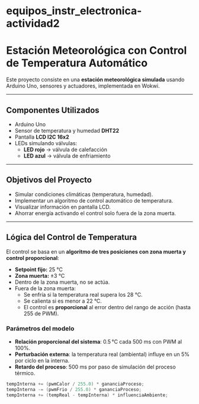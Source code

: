 # equipos_instr_electronica-actividad2
# Estación Meteorológica con Control de Temperatura Automático

Este proyecto consiste en una **estación meteorológica simulada** usando Arduino Uno, sensores y actuadores, implementada en Wokwi.

---

## Componentes Utilizados

- Arduino Uno
- Sensor de temperatura y humedad **DHT22**
- Pantalla **LCD I2C 16x2**
- LEDs simulando válvulas:
  - **LED rojo** → válvula de calefacción
  - **LED azul** → válvula de enfriamiento


---

## Objetivos del Proyecto

- Simular condiciones climáticas (temperatura, humedad).
- Implementar un algoritmo de control automático de temperatura.
- Visualizar información en pantalla LCD.
- Ahorrar energía activando el control solo fuera de la zona muerta.

---

## Lógica del Control de Temperatura

El control se basa en un **algoritmo de tres posiciones con zona muerta y control proporcional**:

- **Setpoint fijo:** 25 °C
- **Zona muerta:** ±3 °C
- Dentro de la zona muerta, no se actúa.
- Fuera de la zona muerta:
  - Se enfría si la temperatura real supera los 28 °C.
  - Se calienta si es menor a 22 °C.
  - El control es **proporcional** al error dentro del rango de acción (hasta 255 de PWM).

### Parámetros del modelo

- **Relación proporcional del sistema**: 0.5 °C cada 500 ms con PWM al 100%.
- **Perturbación externa**: la temperatura real (ambiental) influye en un 5% por ciclo en la interna.
- **Retardo del proceso**: 500 ms por paso de simulación del proceso térmico.

```cpp
tempInterna += (pwmCalor / 255.0) * gananciaProceso;
tempInterna -= (pwmFrio / 255.0) * gananciaProceso;
tempInterna += (tempReal - tempInterna) * influenciaAmbiente;
